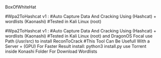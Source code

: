 


   BoxOfWhiteHat
 
#Wpa2ToHashcat v1 :                    #Auto Capture Data And Cracking Using (Hashcat) + wordlists (Kaonashi)                    #Tested in Kali Linux (root)

#Wpa2ToHashcat v1 : 
                  #Auto Capture Data And Cracking Using (Hashcat) + wordlists (Kaonashi) 
                  #Tested in Kali Linux (root) and DragonOS Focal use Path  (/usr/src) to install ReconToCrack
                  #This Tool Can Be Usefull With a Server + (GPU) For Faster Result
install:
          python3 install.py
          use Torrent inside Konashi Folder For Download Wordlists
